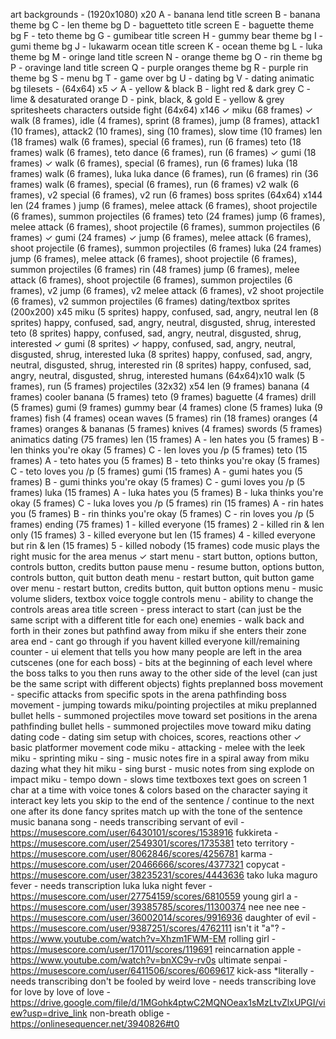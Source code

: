 art
	backgrounds - (1920x1080) x20
		A - banana lend title screen
		B - banana theme bg
		C - len theme bg
		D - baguetteto title screen
		E - baguette theme bg
		F - teto theme bg
		G - gumibear title screen
		H - gummy bear theme bg
		I - gumi theme bg
		J - lukawarm ocean title screen
		K - ocean theme bg
		L - luka theme bg
		M - oringe land title screen
		N - orange theme bg
		O - rin theme bg
		P - oravinge land title screen
		Q - purple oranges theme bg
		R - purple rin theme bg
		S - menu bg
		T - game over bg
		U - dating bg
		V - dating animatic bg
	tilesets - (64x64) x5
✓		A - yellow & black
		B - light red & dark grey
		C - lime & desaturated orange
		D - pink, black, & gold
		E - yellow & grey
	spritesheets
		characters
			outside fight (64x64) x146
✓				miku (68 frames)
✓					walk (8 frames), idle (4 frames), sprint (8 frames), jump (8 frames), attack1 (10 frames), attack2 (10 frames), sing (10 frames), slow time (10 frames)
				len (18 frames)
					walk (6 frames), special (6 frames), run (6 frames)
				teto (18 frames)
					walk (6 frames), teto dance (6 frames), run (6 frames)
✓				gumi (18 frames)
✓					walk (6 frames), special (6 frames), run (6 frames)
				luka (18 frames)
					walk (6 frames), luka luka dance (6 frames), run (6 frames)
				rin (36 frames)
					walk (6 frames), special (6 frames), run (6 frames) v2 walk (6 frames), v2 special (6 frames), v2 run (6 frames)
			boss sprites (64x64) x144
				len (24 frames )
					jump (6 frames), melee attack (6 frames), shoot projectile (6 frames), summon projectiles (6 frames)
				teto (24 frames)
					jump (6 frames), melee attack (6 frames), shoot projectile (6 frames), summon projectiles (6 frames)
✓				gumi (24 frames)
✓					jump (6 frames), melee attack (6 frames), shoot projectile (6 frames), summon projectiles (6 frames)
				luka (24 frames)
					jump (6 frames), melee attack (6 frames), shoot projectile (6 frames), summon projectiles (6 frames)
				rin (48 frames)
					jump (6 frames), melee attack (6 frames), shoot projectile (6 frames), summon projectiles (6 frames), v2 jump (6 frames), v2 melee attack (6 frames), v2 shoot projectile (6 frames), v2 summon projectiles (6 frames)
			dating/textbox sprites (200x200) x45
				miku (5 sprites)
					happy, confused, sad, angry, neutral
				len (8 sprites)
					happy, confused, sad, angry, neutral, disgusted, shrug, interested
				teto (8 sprites)
					happy, confused, sad, angry, neutral, disgusted, shrug, interested
✓				gumi (8 sprites)
✓					happy, confused, sad, angry, neutral, disgusted, shrug, interested
				luka (8 sprites)
					happy, confused, sad, angry, neutral, disgusted, shrug, interested
				rin (8 sprites)
					happy, confused, sad, angry, neutral, disgusted, shrug, interested
			humans (64x64)x10
				walk (5 frames), run (5 frames)
		projectiles (32x32) x54
			len (9 frames)
				banana (4 frames)
				cooler banana (5 frames)
			teto (9 frames)
				baguette (4 frames)
				drill (5 frames)
			gumi (9 frames)
				gummy bear (4 frames)
				clone (5 frames)
			luka (9 frames)
				fish (4 frames)
				ocean waves (5 frames)
			rin (18 frames)
				oranges (4 frames)
				oranges & bananas (5 frames)
				knives (4 frames)
				swords (5 frames)
	animatics
		dating (75 frames)
			len (15 frames)
				A - len hates you (5 frames)
				B - len thinks you're okay (5 frames)
				C - len loves you /p (5 frames)
			teto (15 frames)
				A - teto hates you (5 frames)
				B - teto thinks you're okay (5 frames)
				C - teto loves you /p (5 frames)
			gumi (15 frames)
				A - gumi hates you (5 frames)
				B - gumi thinks you're okay (5 frames)
				C - gumi loves you /p (5 frames)
			luka (15 frames)
				A - luka hates you (5 frames)
				B - luka thinks you're okay (5 frames)
				C - luka loves you /p (5 frames)
			rin (15 frames)
				A - rin hates you (5 frames)
				B - rin thinks you're okay (5 frames)
				C - rin loves you /p (5 frames)
		ending	(75 frames)
			1 - killed everyone (15 frames)
			2 - killed rin & len only (15 frames)
			3 - killed everyone but len (15 frames)
			4 - killed everyone but rin & len (15 frames)
			5 - killed nobody (15 frames)
code
	music
		plays the right music for the area
	menus
✓		start menu - start button, options button, controls button, credits button
		pause menu - resume button, options button, controls button, quit button
		death menu - restart button, quit button
		game over menu - restart button, credits button, quit button
		options menu - music volume sliders, textbox voice toggle
		controls menu - ability to change the controls
	areas
		area title screen - press interact to start (can just be the same script with a different title for each one)
		enemies - walk back and forth in their zones but pathfind away from miku if she enters their zone
		area end - cant go through if you havent killed everyone
		kill/remaining counter - ui element that tells you how many people are left in the area
		cutscenes (one for each boss) - bits at the beginning of each level where the boss talks to you then runs away to the other side of the level (can just be the same script with different objects)
	fights
		preplanned boss movement - specific attacks from specific spots in the arena
		pathfinding boss movement - jumping towards miku/pointing projectiles at miku
		preplanned bullet hells - summoned projectiles move toward set positions in the arena
		pathfinding bullet hells - summoned projectiles move toward miku
	dating
		dating code - dating sim setup with choices, scores, reactions
	other
✓		basic platformer movement code
		miku - attacking - melee with the leek
		miku - sprinting
		miku - sing - music notes fire in a spiral away from miku dazing what they hit
		miku - sing burst - music notes from sing explode on impact
		miku - tempo down - slows time
		textboxes
			text goes on screen 1 char at a time with voice tones & colors based on the character saying it
			interact key lets you skip to the end of the sentence / continue to the next one after its done
			fancy sprites match up with the tone of the sentence
music
	banana song - needs transcribing
	servant of evil - https://musescore.com/user/6430101/scores/1538916
	fukkireta - https://musescore.com/user/2549301/scores/1735381
	teto territory - https://musescore.com/user/8062846/scores/4256781
	karma - https://musescore.com/user/20466666/scores/4377321
	copycat - https://musescore.com/user/38235231/scores/4443636
	tako luka maguro fever - needs transcription
	luka luka night fever - https://musescore.com/user/27754159/scores/6810559
	young girl a - https://musescore.com/user/39385785/scores/11300374
	nee nee nee - https://musescore.com/user/36002014/scores/9916936
	daughter of evil - https://musescore.com/user/9387251/scores/4762111
	isn't it "a"? - https://www.youtube.com/watch?v=Xhzm1FWM-EM
	rolling girl - https://musescore.com/user/17011/scores/119691
	reincarnation apple - https://www.youtube.com/watch?v=bnXC9v-rv0s
	ultimate senpai - https://musescore.com/user/6411506/scores/6069617
	kick-ass *literally - needs transcribing
	don't be fooled by weird love - needs transcribing
	love for love by love of love - https://drive.google.com/file/d/1MGohk4ptwC2MQNOeax1sMzLtvZlxUPGI/view?usp=drive_link
	non-breath oblige - https://onlinesequencer.net/3940826#t0